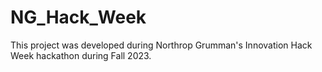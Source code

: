 # NG_Hack_Week
This project was developed during Northrop Grumman's Innovation Hack Week hackathon during Fall 2023. 
